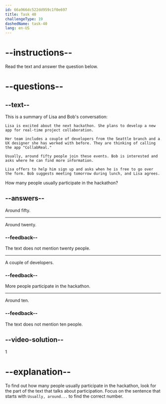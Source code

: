 ```yaml
---
id: 66a966dc522dd959c1f0e697
title: Task 40
challengeType: 19
dashedName: task-40
lang: en-US
---
```


<!-- READING -->

# --instructions--

Read the text and answer the question below.

# --questions--

## --text--

This is a summary of Lisa and Bob's conversation:

`Lisa is excited about the next hackathon. She plans to develop a new app for real-time project collaboration.`

`Her team includes a couple of developers from the Seattle branch and a UX designer she has worked with before. They are thinking of calling the app "CollabReal."`

`Usually, around fifty people join these events. Bob is interested and asks where he can find more information.`

`Lisa offers to help him sign up and asks when he is free to go over the form. Bob suggests meeting tomorrow during lunch, and Lisa agrees.`

How many people usually participate in the hackathon?

## --answers--

Around fifty.

---

Around twenty.

### --feedback--

The text does not mention twenty people.

---

A couple of developers.

### --feedback--

More people participate in the hackathon.

---

Around ten.

### --feedback--

The text does not mention ten people.

## --video-solution--

1

# --explanation--

To find out how many people usually participate in the hackathon, look for the part of the text that talks about participation. Focus on the sentence that starts with `Usually, around...` to find the correct number.
